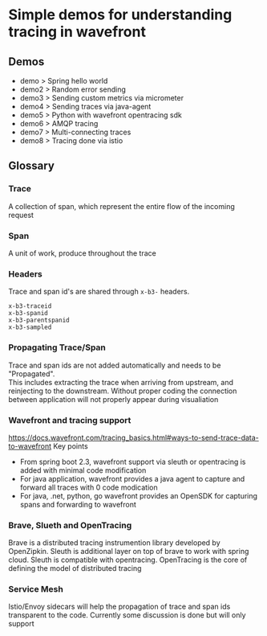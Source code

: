# Simple demos for understanding tracing in wavefront

## Demos
* demo > Spring hello world
* demo2 > Random error sending 
* demo3 > Sending custom metrics via micrometer
* demo4 > Sending traces via java-agent
* demo5 > Python with wavefront opentracing sdk 
* demo6 > AMQP tracing
* demo7 > Multi-connecting traces
* demo8 > Tracing done via istio
## Glossary
### Trace
A collection of span, which represent the entire flow of the incoming request
### Span
A unit of work, produce throughout the trace
### Headers
Trace and span id's are shared through `x-b3-` headers.
```
x-b3-traceid
x-b3-spanid
x-b3-parentspanid
x-b3-sampled
```
### Propagating Trace/Span
Trace and span ids are not added automatically and needs to be "Propagated". <br>
This includes extracting the trace when arriving from upstream, and reinjecting to the downstream. Without proper coding the connection between application will not properly appear during visualiation
### Wavefront and tracing support
https://docs.wavefront.com/tracing_basics.html#ways-to-send-trace-data-to-wavefront
Key points
* From spring boot 2.3, wavefront support via sleuth or opentracing is added with minimal code modification
* For java application, wavefront provides a java agent to capture and forward all traces with 0 code modication
* For java, .net, python, go wavefront provides an OpenSDK for capturing spans and forwarding to wavefront

### Brave, Slueth and OpenTracing
Brave is a distributed tracing instrumention library developed by OpenZipkin.
Sleuth is additional layer on top of brave to work with spring cloud. Sleuth is compatible with opentracing. OpenTracing is the core of defining the model of distributed tracing
### Service Mesh
Istio/Envoy sidecars will help the propagation of trace and span ids transparent to the code. Currently some discussion is done but will only support 


